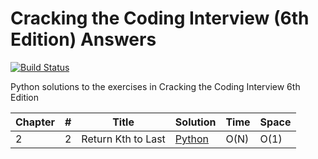 # Cracking the Coding Interview (6th Edition) Answers

[![Build Status](https://travis-ci.org/danong/ctci-6th-solutions.svg?branch=master)](https://travis-ci.org/danong/ctci-6th-solutions)

Python solutions to the exercises in Cracking the Coding Interview 6th Edition

| Chapter | # | Title | Solution | Time | Space |
|---------|---|-------|----------|------|-------|
| 2 | 2 | Return Kth to Last | [Python](./python-solutions/linked_list/kth-to-last.py) | O(N) | O(1) |
